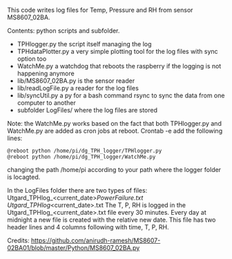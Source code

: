 This code writes log files for Temp, Pressure and RH from sensor MS8607_02BA.

Contents: python scripts and subfolder.
- TPHlogger.py the script itself managing the log
- TPHdataPlotter.py a very simple plotting tool for the log files with sync option too 
- WatchMe.py a watchdog that reboots the raspberry if the logging is not happening anymore 
- lib/MS8607_02BA.py is the sensor reader
- lib/readLogFile.py a reader for the log files
- lib/syncUtil.py a py for a bash command rsync to sync the data from one computer to another 
- subfolder LogFiles/ where the log files are stored

Note: the WatchMe.py works based on the fact that both TPHlogger.py and WatchMe.py are added as cron jobs at reboot.
Crontab -e add the following lines: 

    @reboot python /home/pi/dg_TPH_logger/TPHlogger.py
    @reboot python /home/pi/dg_TPH_logger/WatchMe.py

changing the path /home/pi according to your path where the logger folder is locagted. 

In the LogFiles folder there are two types of files:
Utgard_TPHlog_<current_date>_PowerFailure.txt 
Utgard_TPHlog_<current_date>.txt
The T, P, RH is logged in the Utgard_TPHlog_<current_date>.txt file every 30 minutes.  Every day at midnight a new file is created with the relative new date. This file has two header lines and 4 columns following with time, T, P, RH.

Credits:
https://github.com/anirudh-ramesh/MS8607-02BA01/blob/master/Python/MS8607_02BA.py